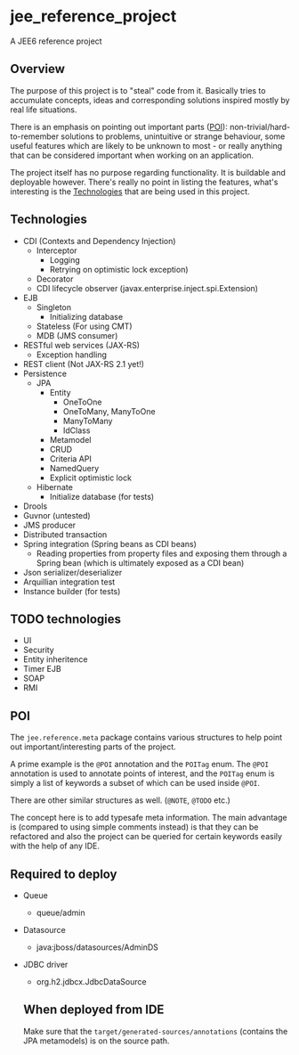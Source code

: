 jee_reference_project
=====================

A JEE6 reference project

Overview
--------

The purpose of this project is to "steal" code from it.
Basically tries to accumulate concepts, ideas and corresponding solutions inspired mostly by real life situations.

There is an emphasis on pointing out important parts ([POI](#poi)): non-trivial/hard-to-remember solutions to problems, unintuitive or strange behaviour, some useful features which are likely to be unknown to most - or really anything that can be considered important when working on an application.

The project itself has no purpose regarding functionality. It is buildable and deployable however. There's really no point in listing the features, what's interesting is the [Technologies](#technologies) that are being used in this project.

Technologies
------------

- CDI (Contexts and Dependency Injection)
  - Interceptor
      - Logging
      - Retrying on optimistic lock exception)
  - Decorator
  - CDI lifecycle observer (javax.enterprise.inject.spi.Extension)
- EJB
  - Singleton
      - Initializing database
  - Stateless (For using CMT)
  - MDB (JMS consumer)
- RESTful web services (JAX-RS)
  - Exception handling
- REST client (Not JAX-RS 2.1 yet!)
- Persistence
  - JPA
      - Entity
          - OneToOne
          - OneToMany, ManyToOne
          - ManyToMany
          - IdClass
      - Metamodel
      - CRUD
      - Criteria API
      - NamedQuery
      - Explicit optimistic lock
  - Hibernate
      - Initialize database (for tests)
- Drools
- Guvnor (untested)
- JMS producer
- Distributed transaction
- Spring integration (Spring beans as CDI beans)
  - Reading properties from property files and exposing them through a Spring bean (which is ultimately exposed as a CDI bean)
- Json serializer/deserializer
- Arquillian integration test
- Instance builder (for tests)

TODO technologies
-----------------
- UI
- Security
- Entity inheritence
- Timer EJB
- SOAP
- RMI

POI
---
The ```jee.reference.meta``` package contains various structures to help point out important/interesting parts of the project.

A prime example is the ```@POI``` annotation and the ```POITag``` enum. The ```@POI``` annotation is used to annotate points of interest, and the ```POITag``` enum is simply a list of keywords a subset of which can be used inside ```@POI```.

There are other similar structures as well. (```@NOTE```, ```@TODO``` etc.)

The concept here is to add typesafe meta information. The main advantage is (compared to using simple comments instead) is that they can be refactored and also the project can be queried for certain keywords easily with the help of any IDE.

Required to deploy
------------------
- Queue
  - queue/admin
- Datasource
  - java:jboss/datasources/AdminDS
- JDBC driver
  - org.h2.jdbcx.JdbcDataSource

  When deployed from IDE
  ----------------------
  Make sure that the ```target/generated-sources/annotations``` (contains the JPA metamodels) is on the source path.

